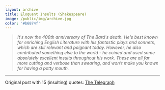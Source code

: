 ```yaml
---
layout: archive
title: Eloquent Insults (Shakespeare)
image: /public/img/archive.jpg
color: '#b6874f'
---
```


> <i> It's now the 400th anniversary of The Bard's death. He's best known for enriching English Literature with his fantastic plays and sonnets, which are still relevant and poignant today.
> However, he also contributed something else to the world - he coined and used some absolutely excellent insults throughout his work.
> These are all far more cutting and verbose than swearing, and won't make you known for having a potty mouth. </i>

---
Original post with 15 (insulting) quotes: <a href="http://www.telegraph.co.uk/news/2016/04/23/15-great-william-shakespeare-insults-which-are-better-than-swear/" target="_blank">The Telegraph</a>
